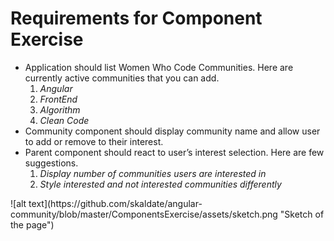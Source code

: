 # Requirements for Component Exercise
<ul>
  <li> 
    Application should list Women Who Code Communities. Here are currently active communities that you can add.
    <ol>
      <li><i>Angular</i></li>
      <li><i>	FrontEnd</i></li>
      <li><i>	Algorithm</i></li>
      <li><i>	Clean Code</i></li>
      </ol>
      
    
  </li>
  <li>
   Community component should display community name and allow user to add or remove to their interest. 
  </li>
  <li>
    Parent component should react to user’s interest selection. Here are few suggestions.
    <ol>
    <li><i>Display number of communities users are interested in</i></li>
    <li><i>	Style interested and not interested communities differently</i></li>
    </ol>
    


  </li>
 </ul>
![alt text](https://github.com/skaldate/angular-community/blob/master/ComponentsExercise/assets/sketch.png "Sketch of the page")


